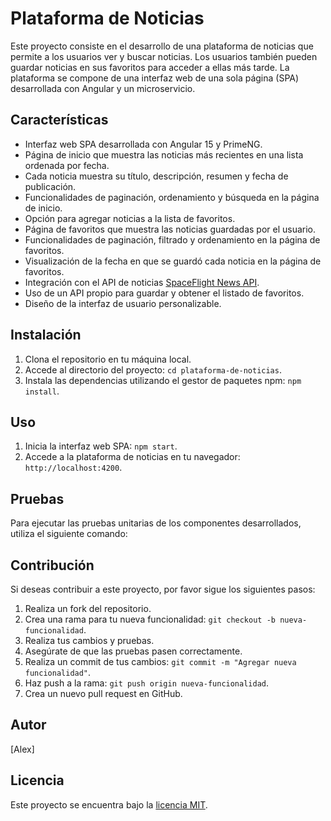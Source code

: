 # Plataforma de Noticias

Este proyecto consiste en el desarrollo de una plataforma de noticias que permite a los usuarios ver y buscar noticias. Los usuarios también pueden guardar noticias en sus favoritos para acceder a ellas más tarde. La plataforma se compone de una interfaz web de una sola página (SPA) desarrollada con Angular y un microservicio.

## Características

- Interfaz web SPA desarrollada con Angular 15 y PrimeNG.
- Página de inicio que muestra las noticias más recientes en una lista ordenada por fecha.
- Cada noticia muestra su título, descripción, resumen y fecha de publicación.
- Funcionalidades de paginación, ordenamiento y búsqueda en la página de inicio.
- Opción para agregar noticias a la lista de favoritos.
- Página de favoritos que muestra las noticias guardadas por el usuario.
- Funcionalidades de paginación, filtrado y ordenamiento en la página de favoritos.
- Visualización de la fecha en que se guardó cada noticia en la página de favoritos.
- Integración con el API de noticias [SpaceFlight News API](https://api.spaceflightnewsapi.net/v4/articles).
- Uso de un API propio para guardar y obtener el listado de favoritos.
- Diseño de la interfaz de usuario personalizable.

## Instalación

1. Clona el repositorio en tu máquina local.
2. Accede al directorio del proyecto: `cd plataforma-de-noticias`.
3. Instala las dependencias utilizando el gestor de paquetes npm: `npm install`.

## Uso

1. Inicia la interfaz web SPA: `npm start`.
2. Accede a la plataforma de noticias en tu navegador: `http://localhost:4200`.

## Pruebas

Para ejecutar las pruebas unitarias de los componentes desarrollados, utiliza el siguiente comando:


## Contribución

Si deseas contribuir a este proyecto, por favor sigue los siguientes pasos:

1. Realiza un fork del repositorio.
2. Crea una rama para tu nueva funcionalidad: `git checkout -b nueva-funcionalidad`.
3. Realiza tus cambios y pruebas.
4. Asegúrate de que las pruebas pasen correctamente.
5. Realiza un commit de tus cambios: `git commit -m "Agregar nueva funcionalidad"`.
6. Haz push a la rama: `git push origin nueva-funcionalidad`.
7. Crea un nuevo pull request en GitHub.

## Autor

[Alex]

## Licencia

Este proyecto se encuentra bajo la [licencia MIT](LICENSE).
